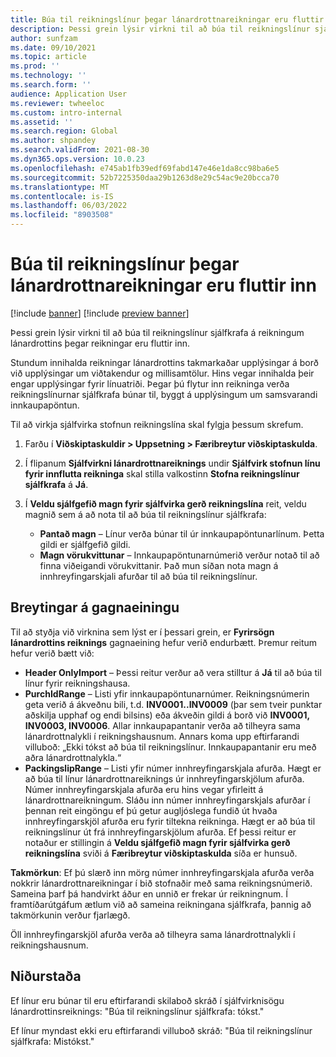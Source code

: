 ```yaml
---
title: Búa til reikningslínur þegar lánardrottnareikningar eru fluttir inn
description: Þessi grein lýsir virkni til að búa til reikningslínur sjálfkrafa á reikningum lánardrottins þegar reikningar eru fluttir inn.
author: sunfzam
ms.date: 09/10/2021
ms.topic: article
ms.prod: ''
ms.technology: ''
ms.search.form: ''
audience: Application User
ms.reviewer: twheeloc
ms.custom: intro-internal
ms.assetid: ''
ms.search.region: Global
ms.author: shpandey
ms.search.validFrom: 2021-08-30
ms.dyn365.ops.version: 10.0.23
ms.openlocfilehash: e745ab1fb39edf69fabd147e46e1da8cc98ba6e5
ms.sourcegitcommit: 52b7225350daa29b1263d8e29c54ac9e20bcca70
ms.translationtype: MT
ms.contentlocale: is-IS
ms.lasthandoff: 06/03/2022
ms.locfileid: "8903508"
---
```

# <a name="generate-invoice-lines-when-you-import-vendor-invoices"></a>Búa til reikningslínur þegar lánardrottnareikningar eru fluttir inn

[!include [banner](../includes/banner.md)]
[!include [preview banner](../includes/preview-banner.md)]

Þessi grein lýsir virkni til að búa til reikningslínur sjálfkrafa á reikningum lánardrottins þegar reikningar eru fluttir inn.

Stundum innihalda reikningar lánardrottins takmarkaðar upplýsingar á borð við upplýsingar um viðtakendur og millisamtölur. Hins vegar innihalda þeir engar upplýsingar fyrir línuatriði. Þegar þú flytur inn reikninga verða reikningslínurnar sjálfkrafa búnar til, byggt á upplýsingum um samsvarandi innkaupapöntun.

Til að virkja sjálfvirka stofnun reikningslína skal fylgja þessum skrefum.

1.  Farðu í **Viðskiptaskuldir \> Uppsetning \> Færibreytur viðskiptaskulda**.
2.  Í flipanum **Sjálfvirkni lánardrottnareiknings** undir **Sjálfvirk stofnun línu fyrir innflutta reikninga** skal stilla valkostinn **Stofna reikningslínur sjálfkrafa** á **Já**. 
4.  Í **Veldu sjálfgefið magn fyrir sjálfvirka gerð reikningslína** reit, veldu magnið sem á að nota til að búa til reikningslínur sjálfkrafa:

    - **Pantað magn** – Línur verða búnar til úr innkaupapöntunarlínum. Þetta gildi er sjálfgefið gildi.
    - **Magn vörukvittunar** – Innkaupapöntunarnúmerið verður notað til að finna viðeigandi vörukvittanir. Það mun síðan nota magn á innhreyfingarskjali afurðar til að búa til reikningslínur.

## <a name="data-entity-changes"></a>Breytingar á gagnaeiningu

Til að styðja við virknina sem lýst er í þessari grein, er **Fyrirsögn lánardrottins reiknings** gagnaeining hefur verið endurbætt. Þremur reitum hefur verið bætt við:

- **Header OnlyImport** – Þessi reitur verður að vera stilltur á **Já** til að búa til línur fyrir reikningshausa.
- **PurchIdRange** – Listi yfir innkaupapöntunarnúmer. Reikningsnúmerin geta verið á ákveðnu bili, t.d. **INV0001..INV0009** (þar sem tveir punktar aðskilja upphaf og endi bilsins) eða ákveðin gildi á borð við **INV0001, INV0003, INV0006**. Allar innkaupapantanir verða að tilheyra sama lánardrottnalykli í reikningshausnum. Annars koma upp eftirfarandi villuboð: „Ekki tókst að búa til reikningslínur. Innkaupapantanir eru með aðra lánardrottnalykla.“
- **PackingslipRange** – Listi yfir númer innhreyfingarskjala afurða. Hægt er að búa til línur lánardrottnareiknings úr innhreyfingarskjölum afurða. Númer innhreyfingarskjala afurða eru hins vegar yfirleitt á lánardrottnareikningum. Sláðu inn númer innhreyfingarskjals afurðar í þennan reit eingöngu ef þú getur augljóslega fundið út hvaða innhreyfingarskjöl afurða eru fyrir tiltekna reikninga. Hægt er að búa til reikningslínur út frá innhreyfingarskjölum afurða. Ef þessi reitur er notaður er stillingin á **Veldu sjálfgefið magn fyrir sjálfvirka gerð reikningslína** sviði á **Færibreytur viðskiptaskulda** síða er hunsuð. 

**Takmörkun**: Ef þú slærð inn mörg númer innhreyfingarskjala afurða verða nokkrir lánardrottnareikningar í bið stofnaðir með sama reikningsnúmerið. Sameina þarf þá handvirkt áður en unnið er frekar úr reikningnum. Í framtíðarútgáfum ætlum við að sameina reikningana sjálfkrafa, þannig að takmörkunin verður fjarlægð.

Öll innhreyfingarskjöl afurða verða að tilheyra sama lánardrottnalykli í reikningshausnum.

## <a name="result"></a>Niðurstaða

Ef línur eru búnar til eru eftirfarandi skilaboð skráð í sjálfvirknisögu lánardrottinsreiknings: "Búa til reikningslínur sjálfkrafa: tókst."

Ef línur myndast ekki eru eftirfarandi villuboð skráð: "Búa til reikningslínur sjálfkrafa: Mistókst."
